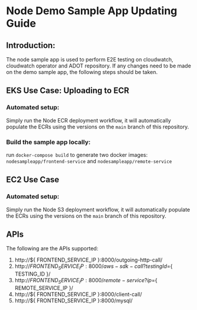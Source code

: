 # Node Demo Sample App Updating Guide

## Introduction:

The node sample app is used to perform E2E testing on cloudwatch, cloudwatch operator and ADOT repository. If any changes need to be made on the demo sample app, the following steps should be taken.

## EKS Use Case: Uploading to ECR

### Automated setup:
Simply run the Node ECR deployment workflow, it will automatically populate the ECRs using the versions on the `main` branch of this repository.

### Build the sample app locally:
run `docker-compose build` to generate two docker images: `nodesampleapp/frontend-service` and `nodesampleapp/remote-service`

## EC2 Use Case

### Automated setup:
Simply run the Node S3 deployment workflow, it will automatically populate the ECRs using the versions on the `main` branch of this repository.

## APIs
The following are the APIs supported:
1. http://${ FRONTEND_SERVICE_IP }:8000/outgoing-http-call/
2. http://${ FRONTEND_SERVICE_IP }:8000/aws-sdk-call?testingId=${ TESTING_ID }/
3. http://${ FRONTEND_SERVICE_IP }:8000/remote-service?ip=${ REMOTE_SERVICE_IP }/
4. http://${ FRONTEND_SERVICE_IP }:8000/client-call/
5. http://${ FRONTEND_SERVICE_IP }:8000/mysql/
